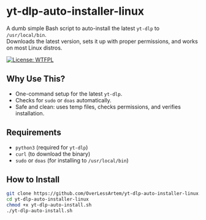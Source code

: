# yt-dlp-auto-installer-linux

A dumb simple Bash script to auto-install the latest `yt-dlp` to `/usr/local/bin`.  
Downloads the latest version, sets it up with proper permissions, and works on most Linux distros.

[![License: WTFPL](https://img.shields.io/badge/License-WTFPL-brightgreen.svg)](http://www.wtfpl.net/)

## Why Use This?
- One-command setup for the latest `yt-dlp`.
- Checks for `sudo` or `doas` automatically.
- Safe and clean: uses temp files, checks permissions, and verifies installation.

## Requirements
- `python3` (required for `yt-dlp`)
- `curl` (to download the binary)
- `sudo` or `doas` (for installing to `/usr/local/bin`)

## How to Install
```bash
git clone https://github.com/OverLessArtem/yt-dlp-auto-installer-linux.git
cd yt-dlp-auto-installer-linux
chmod +x yt-dlp-auto-install.sh
./yt-dlp-auto-install.sh
